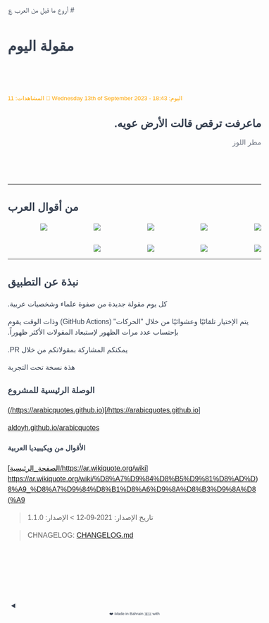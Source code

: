 <div style="direction: rtl">
# أروع ما قيل من العرب ؏

# مقولة اليوم

<div id="hero" style="display: grid; grid-template-rows: 1fr; grid-gap: 2rem;">

<!-- QUOTE:START -->

<div class="flex justify-center mt-16 px-0 sm:items-center sm:justify-between quote-of-the-day">
    <div class="flex flex-col items-center w-full max-w-xl px-4 py-8 mx-auto bg-white rounded-lg shadow dark:bg-gray-800 sm:px-6 md:px-8 lg:px-10">
        <div class="text-center text-sm text-gray-500 dark:text-gray-400 sm:text-right">
            <div class="flex items-center gap-4">
                <div class="quote-header">
                    <p class="quote-date" style="font-size: smaller;">اليوم: Wednesday 13th of September 2023 - 18:43 🎯 المشاهدات: 11</p>
                </div>
                <div class="ml-4 text-center text-sm text-gray-500 dark:text-gray-400 sm:text-right sm:ml-0 quote-content" dir="rtl">
                    <h1 class="quote-text">ماعرفت ترقص قالت الأرض عويه.</h1>
                </div>
                <div class="quote-footer">
                    <p class="quote-author">مطر اللوز</p>
                </div>
            </div>
        </div>
    </div>
</div>

<!-- QUOTE:END -->

</div>

<hr />

## من أقوال العرب

<div id="gallery" style="display: grid; grid-template-columns: repeat(5, 1fr); grid-gap: 2rem;">

<img src="https://i.ibb.co/7CFzDHp/Photo-Real-a-magical-ancient-scroll-in-a-dark-temple-streak-of-1.jpg" />

<img src="https://i.ibb.co/NnFpS1Z/Photo-Real-a-magical-ancient-scroll-in-a-dark-temple-streak-of-0.jpg" />

<img src="https://i.ibb.co/YLLXFz7/Photo-Real-a-magical-ancient-scroll-in-a-dark-temple-streak-of-4.jpg" />

<img src="https://i.ibb.co/Z2PgV09/Photo-Real-a-magical-ancient-scroll-in-a-dark-temple-streak-of-5.jpg" />

<img src="https://i.ibb.co/HV1tCpZ/Photo-Real-a-magical-ancient-scroll-in-a-dark-temple-streak-of-6.jpg" />

<img src="https://i.ibb.co/bHP93gw/Photo-Real-a-magical-ancient-scroll-in-a-dark-temple-streak-of-7.jpg" />

<img src="https://i.ibb.co/ZJ9Vb0Y/Photo-Real-the-daily-quote-0.jpg" />

<img src="https://i.ibb.co/sFs2LTF/Photo-Real-the-daily-quote-2.jpg" />

<img src="https://i.ibb.co/Ms2KVnb/Photo-Real-the-daily-quote-1.jpg" />

</div>

<hr>

<div class="flex-row">

## نبذة عن التطبيق

كل يوم مقولة جديدة من صفوة علماء وشخصيات عربية.

يتم الإختيار تلقائيًا وعشوائيًا من خلال "الحركات" (GitHub Actions) وذات الوقت يقوم بإحتساب عدد مرات الظهور لإستبعاد المقولات الأكثر ظهوراً.

يمكنكم المشاركة بمقولاتكم من خلال PR.

</div>

<div>

هذة نسخة تحت التجربة

### الوصلة الرئيسية للمشروع

[https://arabicquotes.github.io/](https://arabicquotes.github.io/)

[aldoyh.github.io/arabicquotes](https://aldoyh.github.io/arabicquotes)

#### الأقوال من ويكيبيديا العربية

[https://ar.wikiquote.org/wiki/الصفحة_الرئيسية](https://ar.wikiquote.org/wiki/%D8%A7%D9%84%D8%B5%D9%81%D8%AD%D8%A9_%D8%A7%D9%84%D8%B1%D8%A6%D9%8A%D8%B3%D9%8A%D8%A9)

> تاريخ الإصدار: 2021-09-12  > الإصدار: 1.1.0

</div>

> CHNAGELOG: [CHANGELOG.md](CHANGELOG.md)

<br />
<br />
<br />
<br />
<br />

<details>
<summary><div style="font-size: 9px; text-align: center;">Made in Bahrain 🇧🇭 with ❤️</div>
</summary>
</details>

<style type="text/css">
@import url('https://fonts.googleapis.com/css2?family=Cairo:wght@200;300;400;600;700;900&display=swap');
body {
    font-family: 'Cairo', sans-serif;
    font-size: 1rem;
    line-height: 1.5;
    color: #374151;
    text-align: left;
    background-image: url(https://github.com/aldoyh/arabicquotes/blob/master/assets/PhotoReal_scroll_0.jpg?raw%3Dtrue);
    background-repeat: no-repeat;
    background-size: cover;
    background-position: center;
    background-attachment: fixed;
    direction: rtl;
}
.quote-of-the-day {
    margin-top: 50px;
    margin-bottom: 50px;
}
.quote-header {
    width: 100%;
    text-align: left;
}
.quote-footer {
    width: 100%;
    text-align: right;
}
.quote-text {
    font-size: 1.5rem;
    font-weight: 600;
    line-height: 1.2;
    margin-bottom: 0.75rem;
    /* color: #374151; */
}
.quote-author {
    font-size: 1rem;
    font-weight: 500;
    color: #6B7280;
}
.quote-date {
    font-size: 0.75rem;
    font-weight: 500;
    color: orange;
}
.quote-content {
    width: 100%;
    text-align: right;
}
.quote-content p {
    font-size: 1.5rem;
    font-weight: 600;
    line-height: 1.2;
    margin-bottom: 0.75rem;
    color: #374151;
}
.quote-content a {
    color: #374151;
}
.quote-content a:hover {
    color: #374151;
    text-decoration: underline;
}
.quote-content a:visited {
    color: #374151;
}
.quote-content a:active {
    color: #374151;
}
.quote-content a:focus {
    color: #374151;
}
.quote-content a:link {
    color: #374151;
}
.quote-content a:target {
    color: #374151;
}
.quote-content a:-webkit-any-link {
    color: #374151;
}
.quote-content a:-webkit-any-link:visited {
    color: #374151;
}
.quote-content a:-webkit-any-link:hover {
    color: #374151;
    text-decoration: underline;
}
.quote-content a:-webkit-any-link:active {
    color: #374151;
}
.quote-content a:-webkit-any-link:focus {
    color: #374151;
}

</style>


